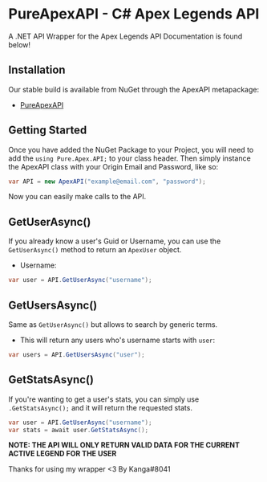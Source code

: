 # PureApexAPI - C# Apex Legends API
A .NET API Wrapper for the Apex Legends API
Documentation is found below!

## Installation
Our stable build is available from NuGet through the ApexAPI metapackage:
- [PureApexAPI](https://www.nuget.org/packages/PureApexAPI/)

## Getting Started
Once you have added the NuGet Package to your Project, you will need to add the `using Pure.Apex.API;` to your class header.
Then simply instance the ApexAPI class with your Origin Email and Password, like so:
```csharp
var API = new ApexAPI("example@email.com", "password");
```
Now you can easily make calls to the API.

## GetUserAsync()
If you already know a user's Guid or Username, you can use the `GetUserAsync()` method to return an `ApexUser` object.
- Username:
```csharp
var user = API.GetUserAsync("username");
```

## GetUsersAsync()
Same as `GetUserAsync()` but allows to search by generic terms.
- This will return any users who's username starts with `user`:
```csharp
var users = API.GetUsersAsync("user");
```
  
## GetStatsAsync()
If you're wanting to get a user's stats, you can simply use `.GetStatsAsync();` and it will return the requested stats.
```csharp
var user = API.GetUserAsync("username");
var stats = await user.GetStatsAsync();
```

**NOTE: THE API WILL ONLY RETURN VALID DATA FOR THE CURRENT ACTIVE LEGEND FOR THE USER**

Thanks for using my wrapper <3 By Kanga#8041